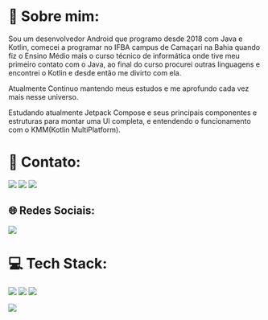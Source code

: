 # 💫 Sobre mim:

Sou um desenvolvedor Android que programo desde 2018 com Java e Kotlin, comecei a programar no IFBA campus de Camaçari na Bahia quando fiz o Ensino Médio mais o curso técnico de informática onde tive meu primeiro contato com o Java, ao final do curso procurei outras linguagens e encontrei o Kotlin e desde então me divirto com ela.

Atualmente Continuo mantendo meus estudos e me aprofundo cada vez mais nesse universo.

Estudando atualmente Jetpack Compose e seus principais componentes e estruturas para montar uma UI completa, e entendendo o funcionamento com o KMM(Kotlin MultiPlatform).


# 📧 Contato:

<a href="mailto:emersonsantos1921@gmail.com"><img src="https://img.shields.io/badge/Gmail-D14836?style=for-the-badge&logo=gmail&logoColor=white"/><a/>
<a href="https://www.linkedin.com/in/emerson-dos-santos-android-developer/"><img src="https://img.shields.io/badge/LinkedIn-0077B5?style=for-the-badge&logo=linkedin&logoColor=white"/><a/>
<a href="https://wa.me/+5571991154541"><img src="https://img.shields.io/badge/WhatsApp-25D366?style=for-the-badge&logo=whatsapp&logoColor=white"/><a/>

## 🌐 Redes Sociais:
<a href="https://www.instagram.com/emerson_santos0.0/"><img src="https://img.shields.io/badge/Instagram-E4405F?style=for-the-badge&logo=instagram&logoColor=white"/><a/>

# 💻 Tech Stack:
<img src="https://img.shields.io/badge/Android-3DDC84?style=for-the-badge&logo=android&logoColor=white"/> <img src="https://img.shields.io/badge/Kotlin-0095D5?&style=for-the-badge&logo=kotlin&logoColor=white"/>
<img src="https://img.shields.io/badge/GitHub-100000?style=for-the-badge&logo=github&logoColor=white"/>

[![](https://visitcount.itsvg.in/api?id=Emerson-Santos2002&icon=0&color=0)](https://visitcount.itsvg.in)
